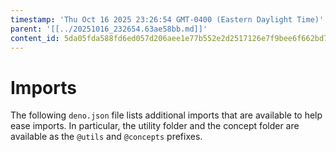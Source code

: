 ```yaml
---
timestamp: 'Thu Oct 16 2025 23:26:54 GMT-0400 (Eastern Daylight Time)'
parent: '[[../20251016_232654.63ae58bb.md]]'
content_id: 5da05fda588fd6ed057d206aee1e77b552e2d2517126e7f9bee6f662bd7c0afe
---
```


# Imports

The following `deno.json` file lists additional imports that are available to help ease imports. In particular, the utility folder and the concept folder are available as the `@utils` and `@concepts` prefixes.
